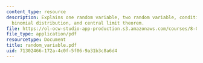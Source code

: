 ```yaml
---
content_type: resource
description: Explains one random variable, two random variable, conditional randomness,
  binomial distribution, and central limit theorem.
file: https://ol-ocw-studio-app-production.s3.amazonaws.com/courses/8-08-statistical-physics-ii-spring-2005/71302466172a4c0f5f069a31b3c8a6d4_random_variable.pdf
file_type: application/pdf
resourcetype: Document
title: random_variable.pdf
uid: 71302466-172a-4c0f-5f06-9a31b3c8a6d4
---
```

